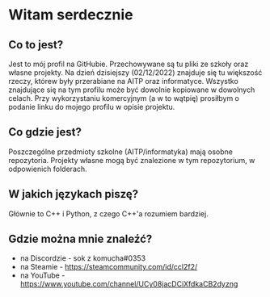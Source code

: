 # Witam serdecznie 



## Co to jest?
  Jest to mój profil na GitHubie. Przechowywane są tu pliki ze szkoły oraz własne projekty. Na dzień dzisiejszy (02/12/2022) znajduje się tu większość rzeczy, którew były przerabiane na AITP oraz informatyce. 
  Wszystko znajdujące się na tym profilu może być dowolnie kopiowane w dowolnych celach. Przy wykorzystaniu komercyjnym (a w to wątpię) prosiłbym o podanie linku do mojego profilu w opisie projektu.
  
  
  
## Co gdzie jest?
  Poszczególne przedmioty szkolne (AITP/informatyka) mają osobne repozytoria. Projekty własne mogą być znalezione w tym repozytorium, w odpowienich folderach.
  
  
  
 ## W jakich językach piszę?
  Głównie to C++ i Python, z czego C++'a rozumiem bardziej. 
  
  
  
 ## Gdzie można mnie znaleźć?
 -  na Discordzie - sok z komucha#0353
 -  na Steamie - https://steamcommunity.com/id/ccl2f2/
 -  na YouTube - https://www.youtube.com/channel/UCy08jacDCiXfdkaCB2dyzng

